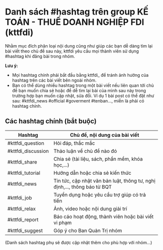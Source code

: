 # Danh sách #hashtag trên group KẾ TOÁN - THUẾ DOANH NGHIỆP FDI (kttfdi)

Nhằm mục đích phân loại nội dung cũng như giúp các bạn dễ dàng tìm lại bài viết theo chủ đề sau này, kttfdi yêu cầu mọi thành viên sử dụng #hashtag khi đăng bài trong nhóm.

**Lưu ý:**
- Mọi hashtag chính phải bắt đầu bằng kttfdi_ để tránh ảnh hưởng của hashtag trên các bài viết bên ngoài nhóm.
- Bạn có thể dùng nhiều hashtag trong một bài viết nếu liên quan tới chủ đề bạn muốn chia sẻ hoặc để dễ tìm lại bài của mình sau này trong trường hợp bạn muốn cập nhật, sửa đổi. Ví dụ 1 bài post có thể đặt như sau: #kttfdi_news #official #goverment #tenban..., miễn là phải có hashtag chính.

## Các hashtag chính (bắt buộc)

| Hashtag            | Chủ đề, nội dung của bài viết                                              |
|--------------------|----------------------------------------------------------------------------|
| #kttfdi_question   | Hỏi đáp, thắc mắc                                                          |
| #kttfdi_discussion | Thảo luận về chủ đề nào đó                                                 |
| #kttfdi_share      | Chia sẻ (tài liệu, sách, phần mềm, khóa học,...)                           |
| #kttfdi_tutorial   | Hướng dẫn hoặc chia sẻ kiến thức                                           |
| #kttfdi_news       | Tin tức, cập nhật văn bản luật, thông tư, nghị định,..., thông báo từ BQT  |
| #kttfdi_job        | Tuyển dụng hoặc yêu cầu trợ giúp có trả tiền                               |
| #kttfdi_relax      | Ảnh, video hoặc nội dung giải trí                                          |
| #kttfdi_report     | Báo cáo hoạt động, thành viên hoặc bài viết vi phạm                        |
| #kttfdi_suggest    | Góp ý cho Ban Quản Trị nhóm                                                |

(Danh sách hashtag phụ sẽ được cập nhật thêm cho phù hợp với nhóm...)
